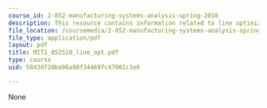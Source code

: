 ```yaml
---
course_id: 2-852-manufacturing-systems-analysis-spring-2010
description: This resource contains information related to line optimization.
file_location: /coursemedia/2-852-manufacturing-systems-analysis-spring-2010/5843df20ba98a98f34469fc47801c1e6_MIT2_852S10_line_opt.pdf
file_type: application/pdf
layout: pdf
title: MIT2_852S10_line_opt.pdf
type: course
uid: 5843df20ba98a98f34469fc47801c1e6

---
```

None